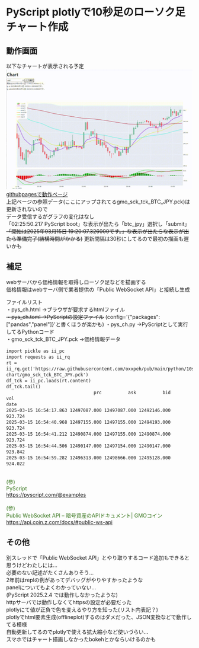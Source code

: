 # PyScript plotlyで10秒足のローソク足チャート作成  
## 動作画面
以下なチャートが表示される予定
![チャート図](chart.gif)  
[githubpagesで動作ページ](https://oxxpeh.github.io/2025/03_pys_ch.html)  
上記ページの参照データ(ここにアップされてるgmo_sck_tck_BTC_JPY.pck)は更新されないので  
データ受信するがグラフの変化はなし  
「02:25:50.217 PyScript boot」な表示が出たら「btc_jpy」選択し「submit」  
<del>「開始は2025年03月15日 19:20:07.326000です。」な表示が出たらな表示が出たら準備完了(結構時間がかかる)</del> 
更新間隔は30秒にしてるので最初の描画も遅いかも 
## 補足
webサーバから価格情報を取得しローソク足などを描画する  
価格情報はwebサーバ側で業者提供の「Public WebSocket API」と接続し生成  
  
ファイルリスト  
・pys_ch.html ->ブラウザが要求するhtmlファイル  
~~・pys_ch.toml ->PyScriptの設定ファイル~~ (config='{"packages": ["pandas","panel"]}'と書くほうが楽かも)
・pys_ch.py ->PyScriptとして実行してるPythonコード  
・gmo_sck_tck_BTC_JPY.pck ->価格情報データ  

```
import pickle as ii_pc                                                       
import requests as ii_rq                
rt = ii_rq.get('https://raw.githubusercontent.com/oxxpeh/pub/main/python/10s-chart/gmo_sck_tck_BTC_JPY.pck')                                                                  
df_tck = ii_pc.loads(rt.content)                                                                  
df_tck.tail()                                                     
                                 prc          ask          bid      vol     
date                                                                        
2025-03-15 16:54:17.863 12497087.000 12497087.000 12492146.000  923.724     
2025-03-15 16:54:40.968 12497155.000 12497155.000 12494193.000  923.724     
2025-03-15 16:54:41.212 12490874.000 12497155.000 12490874.000  923.724     
2025-03-15 16:54:44.506 12490147.000 12497154.000 12490147.000  923.842     
2025-03-15 16:54:59.282 12496313.000 12498666.000 12495128.000  924.022     
```


<span style="color: #38761d;"><br>(参)<br>PyScript<br>https://pyscript.com/@examples</span><br>
<span style="color: #38761d;"><br>(参)<br>Public WebSocket API – 暗号資産のAPIドキュメント| GMOコイン<br>https://api.coin.z.com/docs/#public-ws-api</span><br>
## その他  
別スレッドで「Public WebSocket API」とやり取りするコード追加もできると思うけどわたしには…  
必要のない記述がたくさんありそう…  
2年前はreplの例があってデバッグがやりやすかったような  
panelについてもよくわかっていない…  
(PyScript 2025.2.4 では動作しなかったような)  
httpサーバでは動作しなくてhttpsの設定が必要だった  
plotlyにて値が正負で色を変えるやり方を知った(リスト内表記？)  
plotlyでhtml要素生成(offlineplot)するのはダメだった、JSON変換などで動作してる模様  
自動更新してるのでplotlyで使える拡大縮小など使いづらい…  
スマホではチャート描画しなかったbokehとかならいけるのかも  
